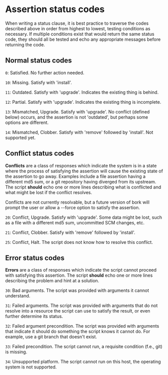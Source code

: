 # Assertion status codes

When writing a status clause, it is best practice to traverse the codes described above in order from highest to lowest, testing conditions as necessary. If multiple conditions exist that would return the same status code, they should all be tested and echo any appropriate messages before returning the code.

## Normal status codes

`0`: Satisfied. No further action needed.

`10`: Missing. Satisfy with 'install'.

`11`: Outdated. Satisfy with 'upgrade'. Indicates the existing thing is behind.

`12`: Partial. Satisfy with 'upgrade'. Indicates the existing thing is incomplete.

`13`: Mismatched, Upgrade. Satisfy with 'upgrade'. No conflict (defined below) occurs, and the assertion is not 'outdated', but perhaps some options are different.

`14`: Mismatched, Clobber. Satisfy with 'remove' followed by 'install'. Not supported yet.

## Conflict status codes

**Conflicts** are a class of responses which indicate the system is in a state where the process of satisfying the assertion will cause the existing state of the assertion to go away. Examples include a file assertion having a different md5 sum, or a git repository having diverged from its upstream. The script **should** echo one or more lines describing what is conflicted and what might be lost if the conflict resolves.

Conflicts are not currently resolvable, but a future version of bork will prompt the user or allow a --force option to satisfy the assertion.

`20`: Conflict, Upgrade. Satisfy with 'upgrade'. Some data might be lost, such as a file with a different md5 sum, uncommitted SCM changes, etc.

`21`: Conflict, Clobber. Satisfy with 'remove' followed by 'install'.

`25`: Conflict, Halt. The script does not know how to resolve this conflict.

## Error status codes

**Errors** are a class of responses which indicate the script cannot proceed with satisfying this assertion. The script **should** echo one or more lines describing the problem and hint at a solution.

`30`: Bad arguments. The script was provided with arguments it cannot understand.

`31`: Failed arguments. The script was provided with arguments that do not resolve into a resource the script can use to satisfy the result, or even further determine its status.

`32`: Failed argument precondition. The script was provided with arguments that indicate it should do something the script knows it cannot do. For example, use a git branch that doesn't exist.

`33`: Failed precondition. The script cannot run, a requisite condition (f.e., git) is missing.

`34`: Unsupported platform. The script cannot run on this host, the operating system is not supported.
